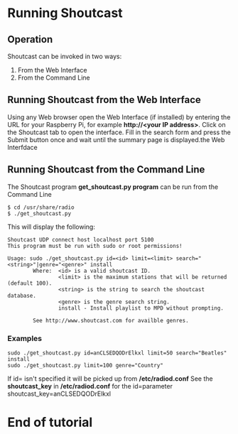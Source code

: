 Running Shoutcast
==============================
## Operation
Shoutcast can be invoked in two ways:
1) From the Web Interface
2) From the Command Line

## Running Shoutcast from the Web Interface
Using any Web browser open the Web Interface (if installed) by entering the URL for your Raspberry Pi, for example **http://\<your IP address\>**. Click on the Shoutcast tab to open the interface. Fill in the search form and press the Submit button once and wait until the summary page is displayed.the Web Interfdace

## Running Shoutcast from the Command Line
The Shoutcast program **get_shoutcast.py program** can be run from the Command Line

```
$ cd /usr/share/radio
$ ./get_shoutcast.py
```
This will display the following:
```
Shoutcast UDP connect host localhost port 5100
This program must be run with sudo or root permissions!

Usage: sudo ./get_shoutcast.py id=<id> limit=<limit> search="<string>"|genre="<genre>" install
        Where:  <id> is a valid shoutcast ID.
                <limit> is the maximum stations that will be returned (default 100).
                <string> is the string to search the shoutcast database.
                <genre> is the genre search string.
                install - Install playlist to MPD without prompting.

        See http://www.shoutcast.com for availble genres.
```
### Examples
```
sudo ./get_shoutcast.py id=anCLSEDQODrElkxl limit=50 search="Beatles" install
sudo ./get_shoutcast.py limit=100 genre="Country" 
```

If id= isn't specified it will be picked up from **/etc/radiod.conf**
See the **shoutcast_key** in **/etc/radiod.conf** for the id=parameter
shoutcast_key=anCLSEDQODrElkxl

End of tutorial
===============
